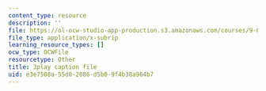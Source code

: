 ```yaml
---
content_type: resource
description: ''
file: https://ol-ocw-studio-app-production.s3.amazonaws.com/courses/9-00sc-introduction-to-psychology-fall-2011/e3e7508a55d02086d5b09f4b38a964b7_SXzdOK_J-xE.srt
file_type: application/x-subrip
learning_resource_types: []
ocw_type: OCWFile
resourcetype: Other
title: 3play caption file
uid: e3e7508a-55d0-2086-d5b0-9f4b38a964b7
---
```

